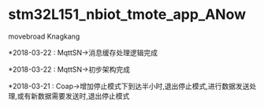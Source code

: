 # stm32L151_nbiot_tmote_app_ANow
movebroad Knagkang

*2018-03-22 : MqttSN->消息缓存处理逻辑完成

*2018-03-22 : MqttSN->初步架构完成

*2018-03-21 : Coap->增加停止模式下到达半小时,退出停止模式,进行数据发送处理,或有新数据需要发送时,退出停止模式
